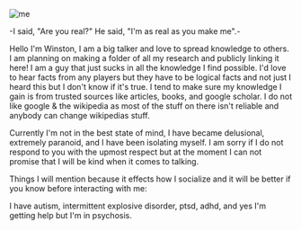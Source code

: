 
![me](https://i.pinimg.com/736x/a6/60/1e/a6601e986386d6044497e4a96e141f1c.jpg)

-I said, "Are you real?" He said, "I'm as real as you make me".-


Hello I'm Winston, I am a big talker and love to spread knowledge to others. I am planning on making a folder of all my research and publicly linking it here! I am a guy that just sucks in all the knowledge I find possible. I'd love to hear facts from any players but they have to be logical facts and not just I heard this but I don't know if it's true. I tend to make sure my knowledge I gain is from trusted sources like articles, books, and google scholar. I do not like google & the wikipedia as most of the stuff on there isn't reliable and anybody can change wikipedias stuff. 

Currently I'm not in the best state of mind, I have became delusional, extremely paranoid, and I have been isolating myself. I am sorry if I do not respond to you with the upmost respect but at the moment I can not promise that I will be kind when it comes to talking. 




Things I will mention because it effects how I socialize and it will be better if you know before interacting with me:

I have autism, intermittent explosive disorder, ptsd, adhd, and yes I'm getting help but I'm in psychosis.


